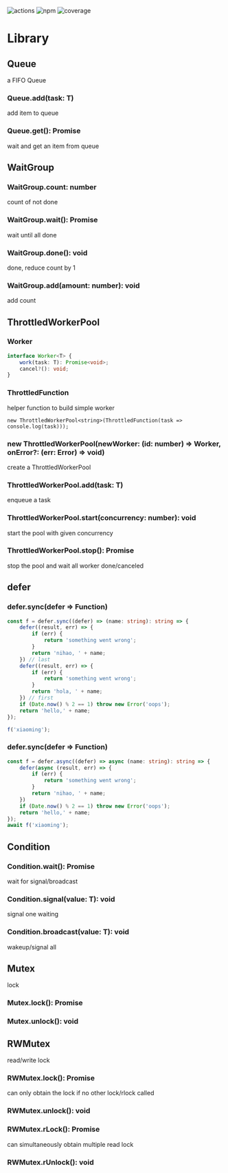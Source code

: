 ![actions](https://github.com/joesonw/tslib/workflows/test/badge.svg)
![npm](https://img.shields.io/npm/v/@joesonw/tslib/latest)
![coverage](https://img.shields.io/coveralls/github/joesonw/tslib)


# Library

## Queue<T>
a FIFO Queue

### Queue.add(task: T)
add item to queue

### Queue.get(): Promise<T>
wait and get an item from queue

## WaitGroup

### WaitGroup.count: number
count of not done 

### WaitGroup.wait(): Promise<void>
wait until all done

### WaitGroup.done(): void
done, reduce count by 1

### WaitGroup.add(amount: number): void
add count

## ThrottledWorkerPool<T>

### Worker
```ts
interface Worker<T> {
    work(task: T): Promise<void>;
    cancel?(): void;
}
```

### ThrottledFunction
helper function to build simple worker

```
new ThrottledWorkerPool<string>(ThrottledFunction(task => console.log(task)));
```

### new ThrottledWorkerPool<T>(newWorker: (id: number) => Worker<T>, onError?: (err: Error) => void)
create a ThrottledWorkerPool

### ThrottledWorkerPool.add(task: T)
enqueue a task

### ThrottledWorkerPool.start(concurrency: number): void
start the pool with given concurrency

### ThrottledWorkerPool.stop(): Promise<void>
stop the pool and wait all worker done/canceled

## defer

### defer.sync(defer => Function)

```ts
const f = defer.sync((defer) => (name: string): string => {
    defer((result, err) => {
        if (err) {
            return 'something went wrong';
        }
        return 'nihao, ' + name;
    }) // last 
    defer((result, err) => {
        if (err) {
            return 'something went wrong';
        }
        return 'hola, ' + name;
    }) // first 
    if (Date.now() % 2 == 1) throw new Error('oops');
    return 'hello,' + name;
});

f('xiaoming');
```

### defer.sync(defer => Function)

```ts
const f = defer.async((defer) => async (name: string): string => {
    defer(async (result, err) => {
        if (err) {
            return 'something went wrong';
        }
        return 'nihao, ' + name;
    })
    if (Date.now() % 2 == 1) throw new Error('oops');
    return 'hello,' + name;
});
await f('xiaoming');
```

## Condition<T>

### Condition.wait(): Promise<T>
wait for signal/broadcast

### Condition.signal(value: T): void
signal one waiting

### Condition.broadcast(value: T): void
wakeup/signal all

## Mutex

lock

### Mutex.lock(): Promise<void>

### Mutex.unlock(): void

## RWMutex

read/write lock

### RWMutex.lock(): Promise<void>
can only obtain the lock if no other lock/rlock called

### RWMutex.unlock(): void

### RWMutex.rLock(): Promise<void>
can simultaneously obtain multiple read lock 

### RWMutex.rUnlock(): void